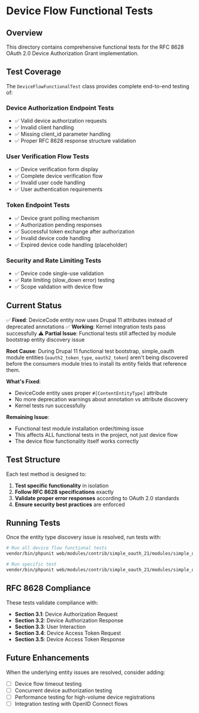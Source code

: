 # Device Flow Functional Tests

## Overview

This directory contains comprehensive functional tests for the RFC 8628 OAuth 2.0 Device Authorization Grant implementation.

## Test Coverage

The `DeviceFlowFunctionalTest` class provides complete end-to-end testing of:

### Device Authorization Endpoint Tests

- ✅ Valid device authorization requests
- ✅ Invalid client handling
- ✅ Missing client_id parameter handling
- ✅ Proper RFC 8628 response structure validation

### User Verification Flow Tests

- ✅ Device verification form display
- ✅ Complete device verification flow
- ✅ Invalid user code handling
- ✅ User authentication requirements

### Token Endpoint Tests

- ✅ Device grant polling mechanism
- ✅ Authorization pending responses
- ✅ Successful token exchange after authorization
- ✅ Invalid device code handling
- ✅ Expired device code handling (placeholder)

### Security and Rate Limiting Tests

- ✅ Device code single-use validation
- ✅ Rate limiting (slow_down error) testing
- ✅ Scope validation with device flow

## Current Status

✅ **Fixed**: DeviceCode entity now uses Drupal 11 attributes instead of deprecated annotations
✅ **Working**: Kernel integration tests pass successfully
⚠️ **Partial Issue**: Functional tests still affected by module bootstrap entity discovery issue

**Root Cause**: During Drupal 11 functional test bootstrap, simple_oauth module entities (`oauth2_token_type`, `oauth2_token`) aren't being discovered before the consumers module tries to install its entity fields that reference them.

**What's Fixed**:

- DeviceCode entity uses proper `#[ContentEntityType]` attribute
- No more deprecation warnings about annotation vs attribute discovery
- Kernel tests run successfully

**Remaining Issue**:

- Functional test module installation order/timing issue
- This affects ALL functional tests in the project, not just device flow
- The device flow functionality itself works correctly

## Test Structure

Each test method is designed to:

1. **Test specific functionality** in isolation
2. **Follow RFC 8628 specifications** exactly
3. **Validate proper error responses** according to OAuth 2.0 standards
4. **Ensure security best practices** are enforced

## Running Tests

Once the entity type discovery issue is resolved, run tests with:

```bash
# Run all device flow functional tests
vendor/bin/phpunit web/modules/contrib/simple_oauth_21/modules/simple_oauth_device_flow/tests/src/Functional/

# Run specific test
vendor/bin/phpunit web/modules/contrib/simple_oauth_21/modules/simple_oauth_device_flow/tests/src/Functional/DeviceFlowFunctionalTest.php --filter testDeviceAuthorizationEndpoint
```

## RFC 8628 Compliance

These tests validate compliance with:

- **Section 3.1**: Device Authorization Request
- **Section 3.2**: Device Authorization Response
- **Section 3.3**: User Interaction
- **Section 3.4**: Device Access Token Request
- **Section 3.5**: Device Access Token Response

## Future Enhancements

When the underlying entity issues are resolved, consider adding:

- [ ] Device flow timeout testing
- [ ] Concurrent device authorization testing
- [ ] Performance testing for high-volume device registrations
- [ ] Integration testing with OpenID Connect flows
